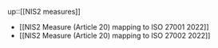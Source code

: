 up::[[NIS2 measures]]

- [[NIS2 Measure (Article 20) mapping to ISO 27001 2022]]
- [[NIS2 Measure (Article 20) mapping to ISO 27002 2022]]
